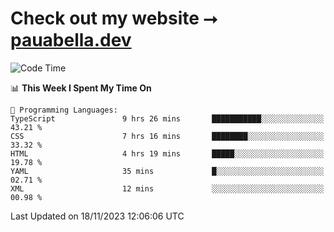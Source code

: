 # Check out my website ⭢ [pauabella.dev](https://pauabella.dev)

<!--START_SECTION:waka-->
![Code Time](http://img.shields.io/badge/Code%20Time-2%2C677%20hrs%2042%20mins-blue)

📊 **This Week I Spent My Time On** 

```text
💬 Programming Languages: 
TypeScript               9 hrs 26 mins       ███████████░░░░░░░░░░░░░░   43.21 % 
CSS                      7 hrs 16 mins       ████████░░░░░░░░░░░░░░░░░   33.32 % 
HTML                     4 hrs 19 mins       █████░░░░░░░░░░░░░░░░░░░░   19.78 % 
YAML                     35 mins             █░░░░░░░░░░░░░░░░░░░░░░░░   02.71 % 
XML                      12 mins             ░░░░░░░░░░░░░░░░░░░░░░░░░   00.98 % 
```


 Last Updated on 18/11/2023 12:06:06 UTC
<!--END_SECTION:waka-->
